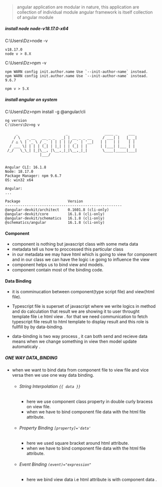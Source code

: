 
> angular application are modular in nature,
> this application are collection of individual module 
> angular framework is itself collection of angular module 
  
##### install node node-v18.17.0-x64
C:\Users\Dz>node -v
```
v18.17.0
node v > 8.X
```

C:\Users\Dz>npm -v

```
npm WARN config init.author.name Use `--init-author-name` instead.
npm WARN config init.author.name Use `--init-author-name` instead.
9.6.7

npm v > 5.X
```

##### install angular on system
C:\Users\Dz>npm install -g @angular/cli

```
ng version
C:\Users\Dz>ng v

     _                      _                 ____ _     ___
    / \   _ __   __ _ _   _| | __ _ _ __     / ___| |   |_ _|
   / △ \ | '_ \ / _` | | | | |/ _` | '__|   | |   | |    | |
  / ___ \| | | | (_| | |_| | | (_| | |      | |___| |___ | |
 /_/   \_\_| |_|\__, |\__,_|_|\__,_|_|       \____|_____|___|
                |___/


Angular CLI: 16.1.8
Node: 18.17.0
Package Manager: npm 9.6.7
OS: win32 x64

Angular:
...

Package                      Version
------------------------------------------------------
@angular-devkit/architect    0.1601.8 (cli-only)
@angular-devkit/core         16.1.8 (cli-only)
@angular-devkit/schematics   16.1.8 (cli-only)
@schematics/angular          16.1.8 (cli-only)

```

#### Component 
- component is nothing but javascript class with some meta data
- metadata tell us how to proccessed this particular class
- in our metadata we may have html which is going to view for component 
  and in our class we can have the logic i.e going to influence the view 
- component helps us to bind view and models.
- component contain most of the binding code.

#### Data Binding 
- it is comminucation between component(type script file) and view(html file).
- Typescript file is superset of javascript where we write logics in method and do calculation
  that result we are showing it to user throught template file i.e html view .
  for that we need communication to fetch typescript file result to html template to display result
  and this role is fullfill by by data-binding.
  
- data-binding is two way process , it can both send and recieve data means 
  when we change something in view then model update automaticaly .

##### ONE WAY DATA_BINDING
 - when we want to bind data from component file to  view file and vice versa then we use one way data binding.
   - ###### String Interpolation `{{ data }}`
      - here we use component class property in double curly bracess on view file.
      - when we have to bind component file data with the html file attribute.
   - ###### Property Binding `[property]='data'`
      - here we used square bracket around html attribute.
      - when we have to bind component file data with the html file attribute. 
   - ###### Event Binding `(event)="expression"`   
      - here we bind view data i.e html attribute is with component data .






